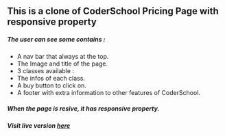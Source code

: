 ## This is a clone of CoderSchool Pricing Page with responsive property
##### The user can see some contains :
* A nav bar that always at the top.
* The Image and title of the page.
* 3 classes available :
 * The infos of each class.
 * A buy button to click on.
* A footer with extra information to other features of CoderSchool.
##### When the page is resive, it has responsive property.
##### Visit live version [_here_](https://responsive-firstproject.netlify.com/)